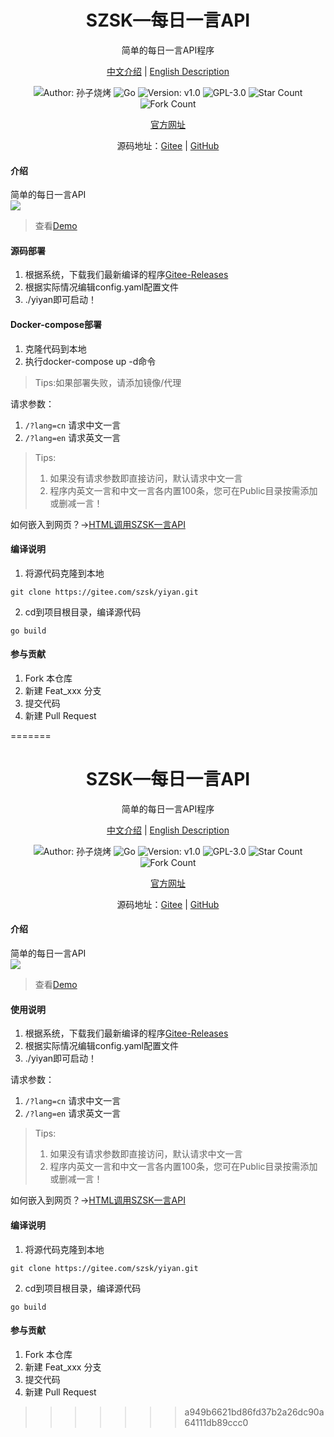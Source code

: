 <h1 align="center">SZSK—每日一言API</h1>
<p align="center">简单的每日一言API程序</p>

<p align="center">
<a href="./README.md">中文介绍</a> |
<a href="./README.en.md">English Description</a> 
</p>

<p align="center"> 
<img src="https://img.shields.io/badge/Author-孙子烧烤-orange.svg" title="Author: 孙子烧烤">
<img src="https://img.shields.io/badge/Go-1.21.6-brightgreen.svg" title="Go" />
<img src="https://img.shields.io/badge/version-v1.1-brightgreen.svg" title="Version: v1.0">
<img src="https://img.shields.io/badge/GPL-3.0-brightgreen.svg" title="GPL-3.0">
<img src="https://gitee.com/szsk/yiyan/badge/star.svg?theme=dark" title="Star Count">  
<img src="https://gitee.com/szsk/yiyan/badge/fork.svg?theme=dark" title="Fork Count">  

<p align="center">
<a href="https://www.sunzishaokao.com/">官方网址</a> 
</p>

<p align="center">源码地址：<a href="https://gitee.com/szsk/yiyan">Gitee</a> | 
<a href="https://github.com/szsk2022/yiyan">GitHub</a>
</p>

#### 介绍
简单的每日一言API  
![](https://www.sunzishaokao.com/wp-content/uploads/2024/01/20240131005421418-C3974D21-A954-4516-8015-4C463337E78E.png)
>查看[Demo](https://sunzishaokao.com/plugin/quote/ "Demo")

#### 源码部署
1. 根据系统，下载我们最新编译的程序[Gitee-Releases](https://gitee.com/szsk/kms/releases "Releases")
2. 根据实际情况编辑config.yaml配置文件
3. ./yiyan即可启动！

#### Docker-compose部署
1. 克隆代码到本地
2. 执行docker-compose up -d命令

>Tips:如果部署失败，请添加镜像/代理

请求参数：  
1. `/?lang=cn` 请求中文一言  
2. `/?lang=en` 请求英文一言

>Tips:  
>1. 如果没有请求参数即直接访问，默认请求中文一言  
>2. 程序内英文一言和中文一言各内置100条，您可在Public目录按需添加或删减一言！

如何嵌入到网页？→<a href="./HTML.md">HTML调用SZSK一言API</a> 

#### 编译说明
1. 将源代码克隆到本地  
```
git clone https://gitee.com/szsk/yiyan.git
````
2. cd到项目根目录，编译源代码  
```
go build
```

#### 参与贡献

1.  Fork 本仓库
2.  新建 Feat_xxx 分支
3.  提交代码
4.  新建 Pull Request

=======
<h1 align="center">SZSK—每日一言API</h1>
<p align="center">简单的每日一言API程序</p>

<p align="center">
<a href="./README.md">中文介绍</a> |
<a href="./README.en.md">English Description</a> 
</p>

<p align="center"> 
<img src="https://img.shields.io/badge/Author-孙子烧烤-orange.svg" title="Author: 孙子烧烤">
<img src="https://img.shields.io/badge/Go-1.21.6-brightgreen.svg" title="Go" />
<img src="https://img.shields.io/badge/version-v1.1-brightgreen.svg" title="Version: v1.0">
<img src="https://img.shields.io/badge/GPL-3.0-brightgreen.svg" title="GPL-3.0">
<img src="https://gitee.com/szsk/yiyan/badge/star.svg?theme=dark" title="Star Count">  
<img src="https://gitee.com/szsk/yiyan/badge/fork.svg?theme=dark" title="Fork Count">  

<p align="center">
<a href="https://www.sunzishaokao.com/">官方网址</a> 
</p>

<p align="center">源码地址：<a href="https://gitee.com/szsk/yiyan">Gitee</a> | 
<a href="https://github.com/szsk2022/yiyan">GitHub</a>
</p>

#### 介绍
简单的每日一言API  
![](https://www.sunzishaokao.com/wp-content/uploads/2024/01/20240131005421418-C3974D21-A954-4516-8015-4C463337E78E.png)
>查看[Demo](https://sunzishaokao.com/plugin/quote/ "Demo")

#### 使用说明
1. 根据系统，下载我们最新编译的程序[Gitee-Releases](https://gitee.com/szsk/kms/releases "Releases")
2. 根据实际情况编辑config.yaml配置文件
3. ./yiyan即可启动！

请求参数：  
1. `/?lang=cn` 请求中文一言  
2. `/?lang=en` 请求英文一言

>Tips:  
>1. 如果没有请求参数即直接访问，默认请求中文一言  
>2. 程序内英文一言和中文一言各内置100条，您可在Public目录按需添加或删减一言！

如何嵌入到网页？→<a href="./HTML.md">HTML调用SZSK一言API</a> 

#### 编译说明
1. 将源代码克隆到本地  
```
git clone https://gitee.com/szsk/yiyan.git
````
2. cd到项目根目录，编译源代码  
```
go build
```

#### 参与贡献

1.  Fork 本仓库
2.  新建 Feat_xxx 分支
3.  提交代码
4.  新建 Pull Request

>>>>>>> a949b6621bd86fd37b2a26dc90a64111db89ccc0
